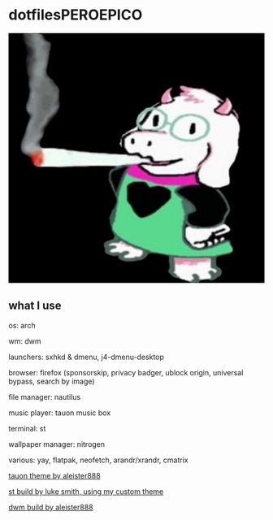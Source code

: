 # dotfilesPEROEPICO

![Image](https://raw.githubusercontent.com/Suukiro/dotfilesperoepico/main/ralseiporraco.jpg)

## what I use

os: arch

wm: dwm

launchers: sxhkd & dmenu, j4-dmenu-desktop

browser: firefox (sponsorskip, privacy badger, ublock origin, universal bypass, search by image)

file manager: nautilus

music player: tauon music box

terminal: st

wallpaper manager: nitrogen

various: yay, flatpak, neofetch, arandr/xrandr, cmatrix

[tauon theme by aleister888](https://github.com/Taiko2k/TauonMusicBox/discussions/461#discussioncomment-714382)

[st build by luke smith, using my custom theme](https://github.com/lukesmithxyz/st)

[dwm build by aleister888](https://github.com/aleister888/dotfiles/tree/main/dwm)
